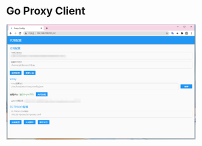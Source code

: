 #  Go Proxy Client
![Sample](https://github.com/MitsukiNIBAN/go-proxy-client/blob/master/img/sample.png)